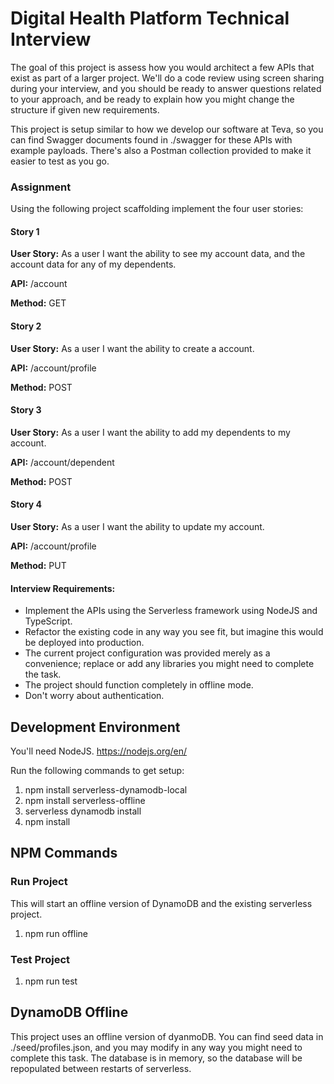 # Digital Health Platform Technical Interview

The goal of this project is assess how you would architect a few APIs that exist as part of a larger project. We'll do a code review using screen sharing during your interview, and you should be ready to answer questions related to your approach, and be ready to explain how you might change the structure if given new requirements. 

This project is setup similar to how we develop our software at Teva, so you can find Swagger documents found in ./swagger for these APIs with example payloads. There's also a Postman collection provided to make it easier to test as you go.

### Assignment
Using the following project scaffolding implement the four user stories:

#### Story 1

**User Story:** As a user I want the ability to see my account data, and the account data for any of my dependents.

**API:** /account

**Method:** GET

#### Story 2

**User Story:** As a user I want the ability to create a account.

**API:** /account/profile

**Method:** POST

#### Story 3

**User Story:** As a user I want the ability to add my dependents to my account.

**API:** /account/dependent

**Method:** POST

#### Story 4

**User Story:** As a user I want the ability to update my account.

**API:** /account/profile

**Method:** PUT

#### Interview Requirements:

- Implement the APIs using the Serverless framework using NodeJS and TypeScript.
- Refactor the existing code in any way you see fit, but imagine this would be deployed into production.
- The current project configuration was provided merely as a convenience; replace or add any libraries you might need to complete the task.
- The project should function completely in offline mode.
- Don't worry about authentication.

## Development Environment

You'll need NodeJS. https://nodejs.org/en/

Run the following commands to get setup:

1. npm install serverless-dynamodb-local
2. npm install serverless-offline
3. serverless dynamodb install
4. npm install

## NPM Commands

### Run Project

This will start an offline version of DynamoDB and the existing serverless project.

1. npm run offline

### Test Project

1. npm run test

## DynamoDB Offline

This project uses an offline version of dyanmoDB. You can find seed data in ./seed/profiles.json, and you may modify in any way you might need to complete this task. The database is in memory, so the database will be repopulated between restarts of serverless.

